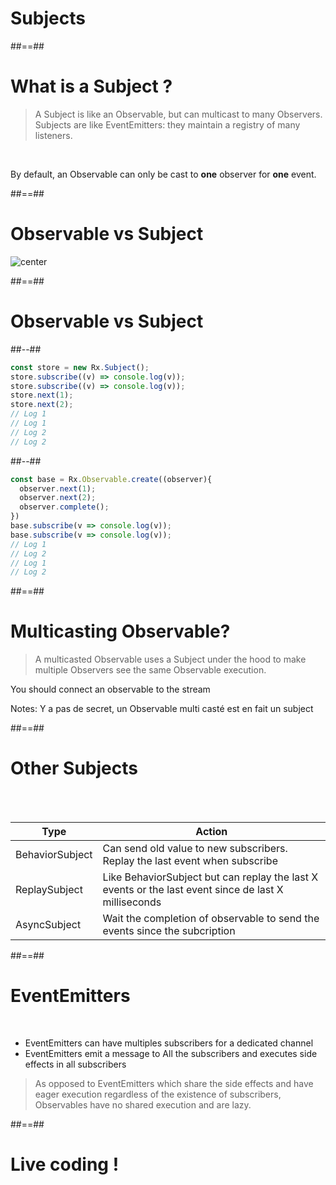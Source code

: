 <!-- .slide: class="transition bg-blue" -->

# Subjects

##==##

# What is a Subject ?

> A Subject is like an Observable, but can multicast to many Observers. Subjects are like EventEmitters: they maintain a registry of many listeners.

<br>

By default, an Observable can only be cast to **one** observer for **one** event.

##==##

# Observable vs Subject

![center](./assets/images/Observable-vs-Subject.png)

##==##

<!-- .slide: class="two-column-layout" -->

# Observable vs Subject

##--##

<!-- .slide: class="with-code consolas" -->

```javascript
const store = new Rx.Subject();
store.subscribe((v) => console.log(v));
store.subscribe((v) => console.log(v));
store.next(1);
store.next(2);
// Log 1
// Log 1
// Log 2
// Log 2
```

<!-- .element: class="big-code no-max-height block" -->

##--##

<!-- .slide: class="with-code consolas" -->

```javascript
const base = Rx.Observable.create((observer){
  observer.next(1);
  observer.next(2);
  observer.complete();
})
base.subscribe(v => console.log(v));
base.subscribe(v => console.log(v));
// Log 1
// Log 2
// Log 1
// Log 2
```

<!-- .element: class="big-code no-max-height block" -->

##==##

# Multicasting Observable?

> A multicasted Observable uses a Subject under the hood to make multiple Observers see the same Observable execution.

You should connect an observable to the stream

Notes:
Y a pas de secret, un Observable multi casté est en fait un subject

##==##

# Other Subjects

<br><br>

| Type            | Action                                                                                               |
| --------------- | ---------------------------------------------------------------------------------------------------- |
| BehaviorSubject | Can send old value to new subscribers. Replay the last event when subscribe                          |
| ReplaySubject   | Like BehaviorSubject but can replay the last X events or the last event since de last X milliseconds |
| AsyncSubject    | Wait the completion of observable to send the events since the subcription                           |

##==##

# EventEmitters

<br>

- EventEmitters can have multiples subscribers for a dedicated channel
- EventEmitters emit a message to All the subscribers and executes side effects in all subscribers

> As opposed to EventEmitters which share the side effects and have eager execution regardless of the existence of subscribers, Observables have no shared execution and are lazy.

##==##

<!-- .slide: data-background="./assets/images/computer-keyboard-34153.jpg" class="transition" data-type-show="prez" -->

# Live coding !
